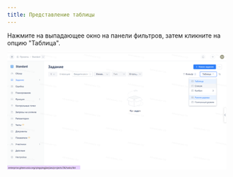 ```yaml
---
title: Представление таблицы 
---
```


Нажмите на выпадающее окно на панели фильтров, затем кликните на опцию "Таблица".

![Описание изображения](../../docs/assets/image544.png)